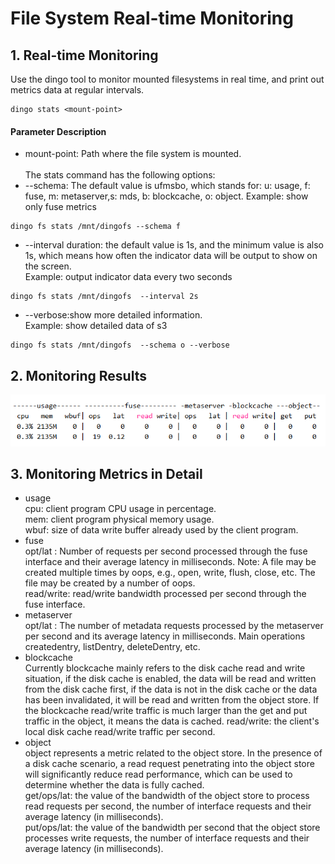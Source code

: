 # File System Real-time Monitoring
## 1. Real-time Monitoring 
Use the dingo tool to monitor mounted filesystems in real time, and print out metrics data at regular intervals.
```
dingo stats <mount-point>
```
#### Parameter Description
- mount-point: Path where the file system is mounted.\
\
The stats command has the following options:
- --schema: The default value is ufmsbo, which stands for: u: usage, f: fuse, m: metaserver,s: mds, b: blockcache, o: object. 
Example: show only fuse metrics
```
dingo fs stats /mnt/dingofs --schema f
```
- --interval duration: the default value is 1s, and the minimum value is also 1s, which means how often the indicator data will be output to show on the screen.\
Example: output indicator data every two seconds
```
dingo fs stats /mnt/dingofs  --interval 2s
```
- --verbose:show more detailed information. \
Example: show detailed data of s3
```
dingo fs stats /mnt/dingofs  --schema o --verbose
```

## 2. Monitoring Results 
![alt text](../../images/monitoring_results.png)
## 3. Monitoring Metrics in Detail
- usage\
cpu: client program CPU usage in percentage. \
mem: client program physical memory usage. \
wbuf: size of data write buffer already used by the client program.
- fuse\
opt/lat : Number of requests per second processed through the fuse interface and their average latency in milliseconds. Note: A file may be created multiple times by oops, e.g., open, write, flush, close, etc. The file may be created by a number of oops. \
read/write: read/write bandwidth processed per second through the fuse interface.
- metaserver\
opt/lat : The number of metadata requests processed by the metaserver per second and its average latency in milliseconds. Main operations createdentry, listDentry, deleteDentry, etc.
- blockcache\
Currently blockcache mainly refers to the disk cache read and write situation, if the disk cache is enabled, the data will be read and written from the disk cache first, if the data is not in the disk cache or the data has been invalidated, it will be read and written from the object store. If the blockcache read/write traffic is much larger than the get and put traffic in the object, it means the data is cached.
read/write: the client's local disk cache read/write traffic per second.
- object\
object represents a metric related to the object store. In the presence of a disk cache scenario, a read request penetrating into the object store will significantly reduce read performance, which can be used to determine whether the data is fully cached. \
get/ops/lat: the value of the bandwidth of the object store to process read requests per second, the number of interface requests and their average latency (in milliseconds). \
put/ops/lat: the value of the bandwidth per second that the object store processes write requests, the number of interface requests and their average latency (in milliseconds).
